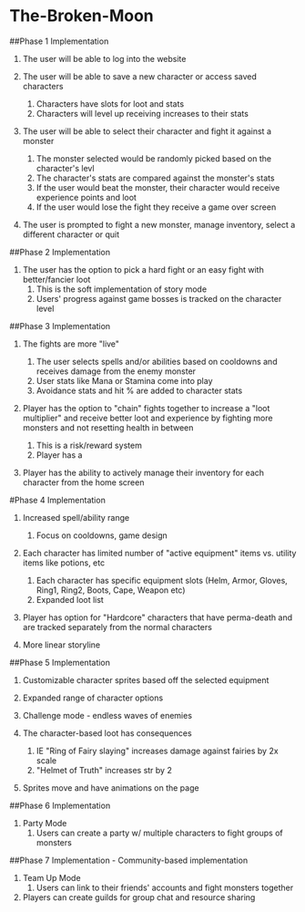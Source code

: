 # The-Broken-Moon

##Phase 1 Implementation
1. The user will be able to log into the website

2. The user will be able to save a new character or access saved characters
	1. Characters have slots for loot and stats 
	2. Characters will level up receiving increases to their stats

3. The user will be able to select their character and fight it against a monster 
	1. The monster selected would be randomly picked based on the character's levl
	2. The character's stats are compared against the monster's stats
	3. If the user would beat the monster, their character would receive experience points and loot
	4. If the user would lose the fight they receive a game over screen


5. The user is prompted to fight a new monster, manage inventory, select a different character or quit

##Phase 2 Implementation
1. The user has the option to pick a hard fight or an easy fight with better/fancier loot
	1. This is the soft implementation of story mode
	2. Users' progress against game bosses is tracked on the character level



##Phase 3 Implementation
1. The fights are more "live" 
	1. The user selects spells and/or abilities based on cooldowns and receives damage from the enemy monster 
	2. User stats like Mana or Stamina come into play
	3. Avoidance stats and hit % are added to character stats
	
2. Player has the option to "chain" fights together to increase a "loot multiplier" and receive better loot and experience by fighting more monsters and not resetting health in between
	1. This is a risk/reward system 
	2. Player has a

3. Player has the ability to actively manage their inventory for each character from the home screen

#Phase 4 Implementation
1. Increased spell/ability range 
	1. Focus on cooldowns, game design

2. Each character has limited number of "active equipment" items vs. utility items like potions, etc
	1. Each character has specific equipment slots (Helm, Armor, Gloves, Ring1, Ring2, Boots, Cape, Weapon etc)
	2. Expanded loot list
	

3. Player has option for "Hardcore" characters that have perma-death and are tracked separately from the normal characters

4. More linear storyline 

##Phase 5 Implementation
1. Customizable character sprites based off the selected equipment

2. Expanded range of character options

3. Challenge mode - endless waves of enemies

3. The character-based loot has consequences 
	1. IE "Ring of Fairy slaying" increases damage against fairies by 2x scale
	2. "Helmet of Truth" increases str by 2

4. Sprites move and have animations on the page

##Phase 6 Implementation
1. Party Mode
	1. Users can create a party w/ multiple characters to fight groups of monsters

##Phase 7 Implementation - Community-based implementation
1. Team Up Mode
	1. Users can link to their friends' accounts and fight monsters together
2. Players can create guilds for group chat and resource sharing


